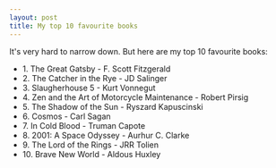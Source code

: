 ```yaml
---
layout: post
title: My top 10 favourite books
---
```


<p>It's very hard to narrow down. But here are my top 10 favourite books:</p>
	<ul>
		<li>1. The Great Gatsby - F. Scott Fitzgerald</li>
		<li>2. The Catcher in the Rye - JD Salinger</li>
		<li>3. Slaugherhouse 5 - Kurt Vonnegut</li>
		<li>4. Zen and the Art of Motorcycle Maintenance - Robert Pirsig</li>
		<li>5. The Shadow of the Sun - Ryszard Kapuscinski</li>
		<li>6. Cosmos - Carl Sagan</li>
		<li>7. In Cold Blood - Truman Capote</li>
		<li>8. 2001: A Space Odyssey - Aurhur C. Clarke</li>
		<li>9. The Lord of the Rings - JRR Tolien</li>
		<li>10. Brave New World - Aldous Huxley</li>
	</ul>

